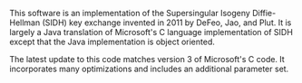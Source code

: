 This software is an implementation of the Supersingular Isogeny Diffie-Hellman (SIDH) key
exchange invented in 2011 by DeFeo, Jao, and Plut. It is largely a Java translation of
Microsoft's C language implementation of SIDH except that the Java implementation is
object oriented.

The latest update to this code matches version 3 of Microsoft's C code. It incorporates
many optimizations and includes an additional parameter set.
